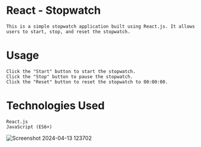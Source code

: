 # React - Stopwatch
    This is a simple stopwatch application built using React.js. It allows users to start, stop, and reset the stopwatch.

# Usage

    Click the "Start" button to start the stopwatch.
    Click the "Stop" button to pause the stopwatch.
    Click the "Reset" button to reset the stopwatch to 00:00:00.

# Technologies Used
    React.js
    JavaScript (ES6+)

  ![Screenshot 2024-04-13 123702](https://github.com/abhaykumarkanaujia/e-stopwatch/assets/71314794/5530472e-58b6-40eb-a406-3ce56902ed4e)
